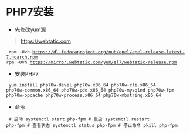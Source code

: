 # PHP7安装

- 先修改yum源

> https://webtatic.com 

<code><pre>
    rpm -Uvh https://dl.fedoraproject.org/pub/epel/epel-release-latest-7.noarch.rpm
    rpm -Uvh https://mirror.webtatic.com/yum/el7/webtatic-release.rpm
</pre></code>

- 安装PHP7

<code><pre>
    yum install php70w-devel php70w.x86_64 php70w-cli.x86_64 php70w-common.x86_64 php70w-pdo.x86_64 php70w-mysqlnd php70w-fpm php70w-opcache php70w-process.x86_64 php70w-mbstring.x86_64
</pre></code>

- 命令

<code><pre>
    # 启动
    systemctl start php-fpm
    # 重启
    systemctl restart php-fpm
    # 查看状态
    systemctl status php-fpm
    # 停止命令
    pkill php-fpm
</pre></code>